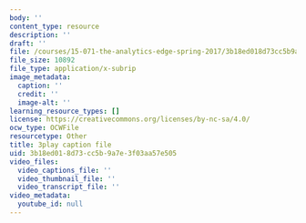 ```yaml
---
body: ''
content_type: resource
description: ''
draft: ''
file: /courses/15-071-the-analytics-edge-spring-2017/3b18ed018d73cc5b9a7e3f03aa57e505_c_2RtTEkyo8.srt
file_size: 10892
file_type: application/x-subrip
image_metadata:
  caption: ''
  credit: ''
  image-alt: ''
learning_resource_types: []
license: https://creativecommons.org/licenses/by-nc-sa/4.0/
ocw_type: OCWFile
resourcetype: Other
title: 3play caption file
uid: 3b18ed01-8d73-cc5b-9a7e-3f03aa57e505
video_files:
  video_captions_file: ''
  video_thumbnail_file: ''
  video_transcript_file: ''
video_metadata:
  youtube_id: null
---
```

